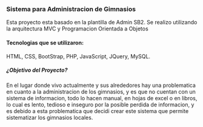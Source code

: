 ### Sistema para Administracion de Gimnasios

Esta proyecto esta basado en la plantilla de Admin SB2.
Se realizo utilizando la arquitectura MVC y Programacion Orientada a Objetos
#### Tecnologias que se utilizaron:
HTML, CSS, BootStrap, PHP, JavaScript, JQuery, MySQL.

##### ¿Objetivo del Proyecto?
En el lugar donde vivo actualmente y sus alrededores hay una problematica en cuanto a la administracion de los gimnasios, y es que no cuentan con un sistema de informacion, todo lo hacen manual, en hojas de excel o en libros, lo cual es lento, tedioso e inseguro por la posible perdida de informacion, y es debido a esta problematica que decidi crear este sistema que permite sistematizar los gimnasios locales.
